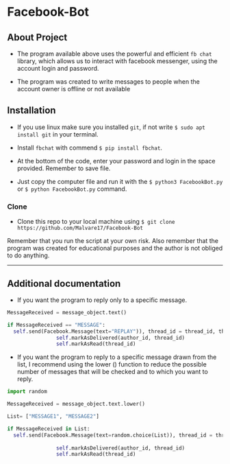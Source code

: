 
# Facebook-Bot

## About Project
- The program available above uses the powerful and efficient `fb chat` library, which allows us to interact with facebook messenger, using the account login and password.

- The program was created to write messages to people when the account owner is offline or not available

## Installation

- If you use linux make sure you installed `git`, if not write `$ sudo apt install git` in your terminal.

- Install `fbchat` with commend `$ pip install fbchat`.

- At the bottom of the code, enter your password and login in the space provided. Remember to save file.

- Just copy the computer file and run it with the `$ python3 FacebookBot.py` or `$ python FacebookBot.py` command.

### Clone

- Clone this repo to your local machine using `$ git clone https://github.com/Malvare17/Facebook-Bot`

Remember that you run the script at your own risk. Also remember that the program was created for educational purposes and the author is not obliged to do anything.

---

## Additional documentation

- If you want the program to reply only to a specific message.
```python
MessageReceived = message_object.text()

if MessageReceived == "MESSAGE":                
  self.send(Facebook.Message(text="REPLAY")), thread_id = thread_id, thread_type = thread_type)
                self.markAsDelivered(author_id, thread_id)
                self.markAsRead(thread_id)
```

- If you want the program to reply to a specific message drawn from the list, I recommend using the lower () function to reduce the possible number of messages that will be checked and to which you want to reply.

```python
import random

MessageReceived = message_object.text.lower()

List= ["MESSAGE1", "MESSAGE2"]

if MessageReceived in List:             
  self.send(Facebook.Message(text=random.choice(List)), thread_id = thread_id, thread_type = thread_type)
  
                self.markAsDelivered(author_id, thread_id)
                self.markAsRead(thread_id)
```
